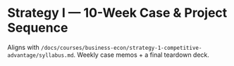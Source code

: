 # Strategy I — 10-Week Case & Project Sequence
Aligns with `/docs/courses/business-econ/strategy-1-competitive-advantage/syllabus.md`.
Weekly case memos + a final teardown deck.

